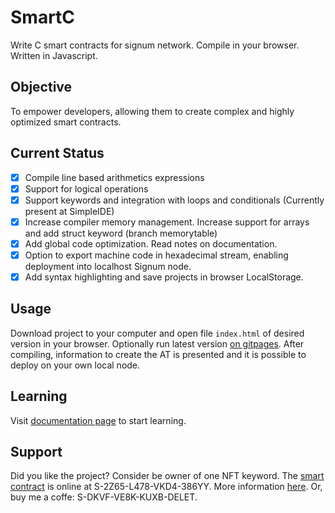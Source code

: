 # SmartC
Write C smart contracts for signum network. Compile in your browser. Written in Javascript.

## Objective
To empower developers, allowing them to create complex and highly optimized smart contracts.

## Current Status
- [x] Compile line based arithmetics expressions 
- [x] Support for logical operations
- [X] Support keywords and integration with loops and conditionals (Currently present at SimpleIDE)
- [X] Increase compiler memory management. Increase support for arrays and add struct keyword (branch memorytable)
- [X] Add global code optimization. Read notes on documentation.
- [X] Option to export machine code in hexadecimal stream, enabling deployment into localhost Signum node.
- [X] Add syntax highlighting and save projects in browser LocalStorage.

## Usage
Download project to your computer and open file `index.html` of desired version in your browser. Optionally run latest version [on gitpages](https://deleterium.github.io/SmartC/v0.2/index.html). After compiling, information to create the AT is presented and it is possible to deploy on your own local node.

## Learning
Visit [documentation page](./docs/) to start learning.

## Support
Did you like the project? Consider be owner of one NFT keyword. The [smart contract](https://deleterium.github.io/SmartC/NFT/) is online at S-2Z65-L478-VKD4-386YY. More information [here](https://deleterium.info/NFT/). Or, buy me a coffe: S-DKVF-VE8K-KUXB-DELET.
